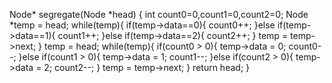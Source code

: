 Node* segregate(Node *head) {
    int count0=0,count1=0,count2=0;
    Node *temp = head;
    while(temp){
        if(temp->data==0){
            count0++;
        }else if(temp->data==1){
            count1++;
        }else if(temp->data==2){
            count2++;
        }
        temp = temp->next;
    }
    temp = head;
    while(temp){
        if(count0 > 0){
            temp->data = 0;
            count0--;
        }else if(count1 > 0){
            temp->data = 1;
            count1--;
        }else if(count2 > 0){
            temp->data = 2;
            count2--;
        }
        temp = temp->next;
    }
    return head;
}
